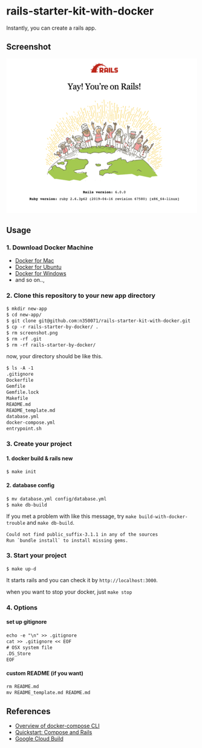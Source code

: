 # rails-starter-kit-with-docker

Instantly, you can create a rails app.

## Screenshot

![screenshot](screenshot.png)

## Usage

### 1. Download Docker Machine
- [Docker for Mac](https://hub.docker.com/editions/community/docker-ce-desktop-mac)
- [Docker for Ubuntu](https://docs.docker.com/v17.12/install/linux/docker-ce/ubuntu/#install-docker-ce)
- [Docker for Windows](https://hub.docker.com/editions/community/docker-ce-desktop-windows)
- and so on..,

### 2. Clone this repository to your new app directory
```
$ mkdir new-app
$ cd new-app/
$ git clone git@github.com:n350071/rails-starter-kit-with-docker.git
$ cp -r rails-starter-by-docker/ .
$ rm screenshot.png
$ rm -rf .git
$ rm -rf rails-starter-by-docker/
```

now, your directory should be like this.
```
$ ls -A -1
.gitignore
Dockerfile
Gemfile
Gemfile.lock
Makefile
README.md
README_template.md
database.yml
docker-compose.yml
entrypoint.sh
```

### 3. Create your project
#### 1. docker build & rails new
```
$ make init
```

#### 2. database config
```
$ mv database.yml config/database.yml
$ make db-build
```

If you met a problem with like this message, try `make build-with-docker-trouble` and `make db-build`.

```
Could not find public_suffix-3.1.1 in any of the sources
Run `bundle install` to install missing gems.
```

### 3. Start your project
```
$ make up-d
```

It starts rails and you can check it by `http://localhost:3000`.

when you want to stop your docker, just `make stop`

### 4. Options

#### set up gitignore
```
echo -e "\n" >> .gitignore
cat >> .gitignore << EOF
# OSX system file
.DS_Store
EOF
```

#### custom README (if you want)
```
rm README.md
mv README_template.md README.md
```

## References
- [Overview of docker-compose CLI](https://docs.docker.com/compose/reference/overview/)
- [Quickstart: Compose and Rails](https://docs.docker.com/compose/rails/)
- [Google Cloud Build](https://cloud.google.com/cloud-build/)
